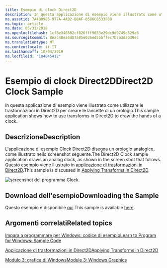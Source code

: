 ```yaml
---
title: Esempio di clock Direct2D
description: In questa applicazione di esempio viene illustrato come utilizzare le trasformazioni in Direct2D per creare le lancette di un orologio.
ms.assetid: 7A4B0985-977A-4AB2-B8AF-0586C8533F08
ms.topic: article
ms.date: 05/31/2018
ms.openlocfilehash: 1cf8e346502cf826fff9053e29dc9d9749e529a6
ms.sourcegitcommit: 8eac40ea4d87a85e036ed5bbffec7b7a3dab39ec
ms.translationtype: MT
ms.contentlocale: it-IT
ms.lasthandoff: 10/04/2019
ms.locfileid: "104045412"
---
```

# <a name="direct2d-clock-sample"></a><span data-ttu-id="dbbe0-103">Esempio di clock Direct2D</span><span class="sxs-lookup"><span data-stu-id="dbbe0-103">Direct2D Clock Sample</span></span>

<span data-ttu-id="dbbe0-104">In questa applicazione di esempio viene illustrato come utilizzare le trasformazioni in Direct2D per creare le lancette di un orologio.</span><span class="sxs-lookup"><span data-stu-id="dbbe0-104">This sample application shows how to use transforms in Direct2D to draw the hands of a clock.</span></span>

## <a name="description"></a><span data-ttu-id="dbbe0-105">Descrizione</span><span class="sxs-lookup"><span data-stu-id="dbbe0-105">Description</span></span>

<span data-ttu-id="dbbe0-106">L'applicazione di esempio Clock Direct2D disegna un orologio analogico, come illustrato nello screenshot seguente.</span><span class="sxs-lookup"><span data-stu-id="dbbe0-106">The Direct2D Clock sample application draws an analog clock, as shown in the screen shot that follows.</span></span> <span data-ttu-id="dbbe0-107">Questo esempio viene illustrato in [applicazione di trasformazioni in Direct2D](applying-transforms-in-direct2d.md).</span><span class="sxs-lookup"><span data-stu-id="dbbe0-107">This sample is discussed in [Applying Transforms in Direct2D](applying-transforms-in-direct2d.md).</span></span>

![screenshot del programma Clock.](images/clock.png)

## <a name="downloading-the-sample"></a><span data-ttu-id="dbbe0-109">Download dell'esempio</span><span class="sxs-lookup"><span data-stu-id="dbbe0-109">Downloading the Sample</span></span>

<span data-ttu-id="dbbe0-110">Questo esempio è disponibile [qui](https://github.com/microsoft/Windows-classic-samples/tree/master/Samples/Win7Samples/begin/LearnWin32/Direct2DClock).</span><span class="sxs-lookup"><span data-stu-id="dbbe0-110">This sample is available [here](https://github.com/microsoft/Windows-classic-samples/tree/master/Samples/Win7Samples/begin/LearnWin32/Direct2DClock).</span></span>

## <a name="related-topics"></a><span data-ttu-id="dbbe0-111">Argomenti correlati</span><span class="sxs-lookup"><span data-stu-id="dbbe0-111">Related topics</span></span>

<dl> <dt>

[<span data-ttu-id="dbbe0-112">Impara a programmare per Windows: codice di esempio</span><span class="sxs-lookup"><span data-stu-id="dbbe0-112">Learn to Program for Windows: Sample Code</span></span>](learn-to-program-for-windows--sample-code.md)
</dt> <dt>

[<span data-ttu-id="dbbe0-113">Applicazione di trasformazioni in Direct2D</span><span class="sxs-lookup"><span data-stu-id="dbbe0-113">Applying Transforms in Direct2D</span></span>](applying-transforms-in-direct2d.md)
</dt> <dt>

[<span data-ttu-id="dbbe0-114">Modulo 3: grafica di Windows</span><span class="sxs-lookup"><span data-stu-id="dbbe0-114">Module 3: Windows Graphics</span></span>](module-3---windows-graphics.md)
</dt> </dl>

 

 




